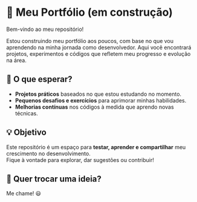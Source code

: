 # 🚀 Meu Portfólio (em construção)

Bem-vindo ao meu repositório!  

Estou construindo meu portfólio aos poucos, com base no que vou aprendendo na minha jornada como desenvolvedor. Aqui você encontrará projetos, experimentos e códigos que refletem meu progresso e evolução na área.  

## 📌 O que esperar?  
- **Projetos práticos** baseados no que estou estudando no momento.  
- **Pequenos desafios e exercícios** para aprimorar minhas habilidades.  
- **Melhorias contínuas** nos códigos à medida que aprendo novas técnicas.  

## 💡 Objetivo  
Este repositório é um espaço para **testar, aprender e compartilhar** meu crescimento no desenvolvimento.  
Fique à vontade para explorar, dar sugestões ou contribuir!  

## 📩 Quer trocar uma ideia?  
Me chame! 😃  
